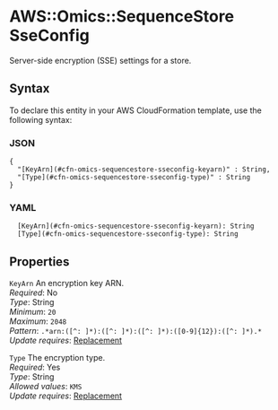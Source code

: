 # AWS::Omics::SequenceStore SseConfig<a name="aws-properties-omics-sequencestore-sseconfig"></a>

Server\-side encryption \(SSE\) settings for a store\.

## Syntax<a name="aws-properties-omics-sequencestore-sseconfig-syntax"></a>

To declare this entity in your AWS CloudFormation template, use the following syntax:

### JSON<a name="aws-properties-omics-sequencestore-sseconfig-syntax.json"></a>

```
{
  "[KeyArn](#cfn-omics-sequencestore-sseconfig-keyarn)" : String,
  "[Type](#cfn-omics-sequencestore-sseconfig-type)" : String
}
```

### YAML<a name="aws-properties-omics-sequencestore-sseconfig-syntax.yaml"></a>

```
  [KeyArn](#cfn-omics-sequencestore-sseconfig-keyarn): String
  [Type](#cfn-omics-sequencestore-sseconfig-type): String
```

## Properties<a name="aws-properties-omics-sequencestore-sseconfig-properties"></a>

`KeyArn` <a name="cfn-omics-sequencestore-sseconfig-keyarn"></a>
An encryption key ARN\.  
_Required_: No  
_Type_: String  
_Minimum_: `20`  
_Maximum_: `2048`  
_Pattern_: `.*arn:([^: ]*):([^: ]*):([^: ]*):([0-9]{12}):([^: ]*).*`  
_Update requires_: [Replacement](https://docs.aws.amazon.com/AWSCloudFormation/latest/UserGuide/using-cfn-updating-stacks-update-behaviors.html#update-replacement)

`Type` <a name="cfn-omics-sequencestore-sseconfig-type"></a>
The encryption type\.  
_Required_: Yes  
_Type_: String  
_Allowed values_: `KMS`  
_Update requires_: [Replacement](https://docs.aws.amazon.com/AWSCloudFormation/latest/UserGuide/using-cfn-updating-stacks-update-behaviors.html#update-replacement)

